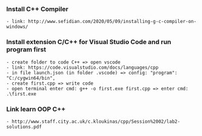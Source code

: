 ### Install C++ Compiler
```
- link: http://www.sefidian.com/2020/05/09/installing-g-c-compiler-on-windows/ 
```

### Install extension C/C++ for Visual Studio Code and run program first
```
- create folder to code C++ => open vscode
- link: https://code.visualstudio.com/docs/languages/cpp
- in file launch.json (in folder .vscode) => config: "program": "C:/cygwin64/bin",
- create first.cpp => write code
- open terminal enter cmd: g++ -o first.exe first.cpp => enter cmd: .\first.exe
```
### Link learn OOP C++
```
- http://www.staff.city.ac.uk/c.kloukinas/cpp/Session%2002/lab2-solutions.pdf
```
